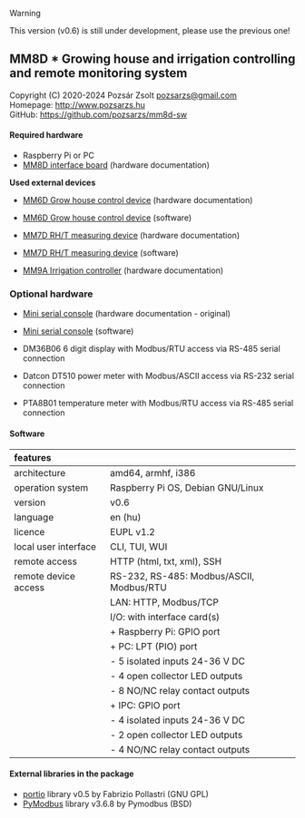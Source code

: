 > [!WARNING]
> This version (v0.6) is still under development, please use the previous one!

## MM8D * Growing house and irrigation controlling and remote monitoring system
Copyright (C) 2020-2024 Pozsár Zsolt <pozsarzs@gmail.com>  
Homepage: <http://www.pozsarzs.hu>  
GitHub: <https://github.com/pozsarzs/mm8d-sw>  

#### Required hardware
 - Raspberry Pi or PC
 - [MM8D interface board](https://github.com/pozsarzs/mm8d-hw) (hardware documentation)

**Used external devices**
 - [MM6D Grow house control device](https://github.com/pozsarzs/mm6d-hw) (hardware documentation)
 - [MM6D Grow house control device](https://github.com/pozsarzs/mm6d-sw) (software)

 - [MM7D RH/T measuring device](https://github.com/pozsarzs/mm7d-hw) (hardware documentation)
 - [MM7D RH/T measuring device](https://github.com/pozsarzs/mm7d-sw) (software)

 - [MM9A Irrigation controller](https://github.com/pozsarzs/mm9a) (hardware documentation)

### Optional hardware
 - [Mini serial console](https://github.com/pozsarzs/mini_serial_console-hw) (hardware documentation - original)
 - [Mini serial console](https://github.com/pozsarzs/mini_serial_console_mm8d-sw) (software)

 - DM36B06 6 digit display with Modbus/RTU access via RS-485 serial connection
 - Datcon DT510 power meter with Modbus/ASCII access via RS-232 serial connection
 - PTA8B01 temperature meter  with Modbus/RTU access via RS-485 serial connection

#### Software
|features              |                                                |
|:---------------------|------------------------------------------------|
|architecture          |amd64, armhf, i386                              |
|operation system      |Raspberry Pi OS, Debian GNU/Linux               |
|version               |v0.6                                            |
|language              |en (hu)                                         |
|licence               |EUPL v1.2                                       |
|local user interface  |CLI, TUI, WUI                                   |
|remote access         |HTTP (html, txt, xml), SSH                      |
|remote device access  |RS-232, RS-485: Modbus/ASCII, Modbus/RTU        |
|                      |LAN: HTTP, Modbus/TCP                           |
|                      |I/O: with interface card(s)                     |
|                      |  + Raspberry Pi: GPIO port                     |
|                      |  + PC: LPT (PIO) port                          |
|                      |    - 5 isolated inputs 24-36 V DC              |
|                      |    - 4 open collector LED outputs              |
|                      |    - 8 NO/NC relay contact outputs             |
|                      |  + IPC: GPIO port                              |
|                      |    - 4 isolated inputs 24-36 V DC              |
|                      |    - 2 open collector LED outputs              |
|                      |    - 4 NO/NC relay contact outputs             |
 
#### External libraries in the package
 - [portio](http://portio.inrim.it/portio-0.5.tar.gz) library v0.5 by Fabrizio Pollastri (GNU GPL)
 - [PyModbus](https://github.com/pymodbus-dev/pymodbus/archive/refs/tags/v3.6.8.tar.gz) library v3.6.8 by Pymodbus (BSD)
 
